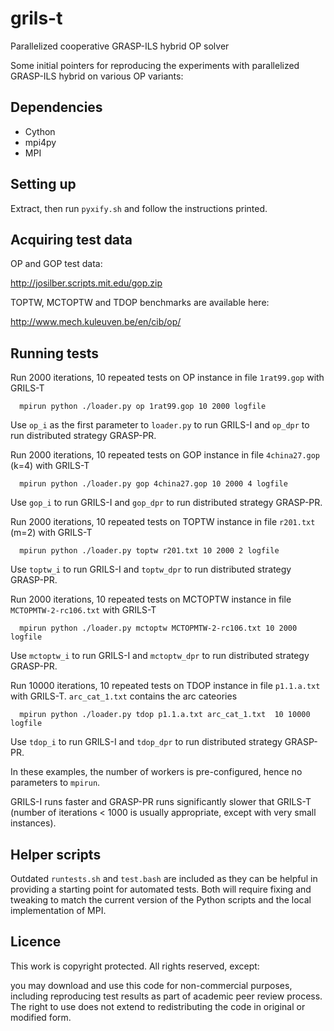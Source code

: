 # grils-t
Parallelized cooperative GRASP-ILS hybrid OP solver

Some initial pointers for reproducing the experiments with parallelized GRASP-ILS hybrid on various OP variants:

Dependencies
------------

* Cython
* mpi4py
* MPI

Setting up
----------

Extract, then run `pyxify.sh` and follow the instructions printed.

Acquiring test data
-------------------

OP and GOP test data:

http://josilber.scripts.mit.edu/gop.zip

TOPTW, MCTOPTW and TDOP benchmarks are available here:

http://www.mech.kuleuven.be/en/cib/op/

Running tests
-------------

Run 2000 iterations, 10 repeated tests on OP instance in file `1rat99.gop` with GRILS-T
```
  mpirun python ./loader.py op 1rat99.gop 10 2000 logfile
```
Use `op_i` as the first parameter to `loader.py` to run GRILS-I and `op_dpr` to run distributed strategy GRASP-PR.

Run 2000 iterations, 10 repeated tests on GOP instance in file `4china27.gop` (k=4) with GRILS-T
```
  mpirun python ./loader.py gop 4china27.gop 10 2000 4 logfile
```
Use `gop_i` to run GRILS-I and `gop_dpr` to run distributed strategy GRASP-PR.

Run 2000 iterations, 10 repeated tests on TOPTW instance in file `r201.txt` (m=2) with GRILS-T
```
  mpirun python ./loader.py toptw r201.txt 10 2000 2 logfile
```
Use `toptw_i` to run GRILS-I and `toptw_dpr` to run distributed strategy GRASP-PR.

Run 2000 iterations, 10 repeated tests on MCTOPTW instance in file `MCTOPMTW-2-rc106.txt` with GRILS-T
```
  mpirun python ./loader.py mctoptw MCTOPMTW-2-rc106.txt 10 2000 logfile
```
Use `mctoptw_i` to run GRILS-I and `mctoptw_dpr` to run distributed strategy GRASP-PR.

Run 10000 iterations, 10 repeated tests on TDOP instance in file `p1.1.a.txt` with GRILS-T. `arc_cat_1.txt` contains the arc cateories
```
  mpirun python ./loader.py tdop p1.1.a.txt arc_cat_1.txt  10 10000 logfile
```
Use `tdop_i` to run GRILS-I and `tdop_dpr` to run distributed strategy GRASP-PR.

In these examples, the number of workers is pre-configured, hence no parameters to `mpirun`.

GRILS-I runs faster and GRASP-PR runs significantly slower that GRILS-T (number of iterations < 1000 is usually appropriate, except with very small instances).

Helper scripts
--------------

Outdated `runtests.sh` and `test.bash` are included as they can be helpful in providing a starting point for automated tests. Both will require fixing and tweaking to match the current version of the Python scripts and the local implementation of MPI.

Licence
-------

This work is copyright protected. All rights reserved, except:

you may download and use this code for non-commercial purposes, including reproducing test results as part of academic peer review process. The right to use does not extend to redistributing the code in original or modified form.
